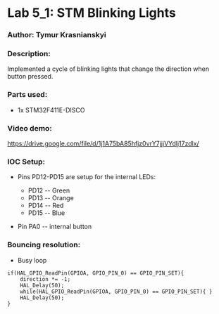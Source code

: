 # Lab 5_1: STM Blinking Lights
### Author: Tymur Krasnianskyi
### Description: 
Implemented a cycle of blinking lights that change the direction when button pressed.

### Parts used:
- 1x STM32F411E-DISCO

### Video demo:
https://drive.google.com/file/d/1j1A75bA85hfjz0vrY7jjjVYdlj17zdlx/

### IOC Setup:
- Pins PD12-PD15 are setup for the internal LEDs:
    - PD12 -- Green
    - PD13 -- Orange
    - PD14 -- Red
    - PD15 -- Blue

- Pin PA0 -- internal button

### Bouncing resolution:
- Busy loop
```
if(HAL_GPIO_ReadPin(GPIOA, GPIO_PIN_0) == GPIO_PIN_SET){
    direction *= -1;
    HAL_Delay(50);
    while(HAL_GPIO_ReadPin(GPIOA, GPIO_PIN_0) == GPIO_PIN_SET){ }
    HAL_Delay(50);
}
```
